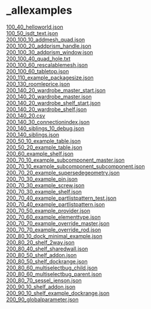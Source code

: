 # \_allexamples

[100\_40\_helloworld.json](../examples/100\_40\_helloworld.json)\
[100\_50\_isdt\_text.json](../examples/100\_50\_isdt\_text.json)\
[200\_100\_10\_addmesh\_quad.json](../examples/200\_100\_10\_addmesh\_quad.json)\
[200\_100\_20\_addprism\_handle.json](../examples/200\_100\_20\_addprism\_handle.json)\
[200\_100\_30\_addprism\_window.json](../examples/200\_100\_30\_addprism\_window.json)\
[200\_100\_40\_quad\_hole.txt](../examples/200\_100\_40\_quad\_hole.txt)\
[200\_100\_60\_rescalablemesh.json](../examples/200\_100\_60\_rescalablemesh.json)\
[200\_100\_60\_tabletop.json](../examples/200\_100\_60\_tabletop.json)\
[200\_110\_example\_packagesize.json](../examples/200\_110\_example\_packagesize.json)\
[200\_130\_roomleprice.json](../examples/200\_130\_roomleprice.json)\
[200\_140\_20\_wardrobe\_master\_start.json](../examples/200\_140\_20\_wardrobe\_master\_start.json)\
[200\_140\_20\_wardrobe\_master.json](../examples/200\_140\_20\_wardrobe\_master.json)\
[200\_140\_20\_wardrobe\_shelf\_start.json](../examples/200\_140\_20\_wardrobe\_shelf\_start.json)\
[200\_140\_20\_wardrobe\_shelf.json](../examples/200\_140\_20\_wardrobe\_shelf.json)\
[200\_140\_20.csv](../examples/200\_140\_20.csv)\
[200\_140\_30\_connectionindex.json](../examples/200\_140\_30\_connectionindex.json)\
[200\_140\_siblings\_10\_debug.json](../examples/200\_140\_siblings\_10\_debug.json)\
[200\_140\_siblings.json](../examples/200\_140\_siblings.json)\
[200\_50\_10\_example\_table.json](../examples/200\_50\_10\_example\_table.json)\
[200\_50\_20\_example\_table.json](../examples/200\_50\_20\_example\_table.json)\
[200\_60\_example\_shelf.json](../examples/200\_60\_example\_shelf.json)\
[200\_70\_10\_example\_subcomponent\_master.json](../examples/200\_70\_10\_example\_subcomponent\_master.json)\
[200\_70\_10\_example\_subcomponent\_subcomponent.json](../examples/200\_70\_10\_example\_subcomponent\_subcomponent.json)\
[200\_70\_20\_example\_supersedegeometry.json](../examples/200\_70\_20\_example\_supersedegeometry.json)\
[200\_70\_30\_example\_pin.json](../examples/200\_70\_30\_example\_pin.json)\
[200\_70\_30\_example\_screw.json](../examples/200\_70\_30\_example\_screw.json)\
[200\_70\_30\_example\_shelf.json](../examples/200\_70\_30\_example\_shelf.json)\
[200\_70\_40\_example\_partlistpattern\_test.json](../examples/200\_70\_40\_example\_partlistpattern\_test.json)\
[200\_70\_40\_example\_partlistpattern.json](../examples/200\_70\_40\_example\_partlistpattern.json)\
[200\_70\_50\_example\_provider.json](../examples/200\_70\_50\_example\_provider.json)\
[200\_70\_60\_example\_elementtype.json](../examples/200\_70\_60\_example\_elementtype.json)\
[200\_70\_70\_example\_override\_master.json](../examples/200\_70\_70\_example\_override\_master.json)\
[200\_70\_70\_example\_override\_rod.json](../examples/200\_70\_70\_example\_override\_rod.json)\
[200\_80\_10\_dock\_minimal\_example.json](../examples/200\_80\_10\_dock\_minimal\_example.json)\
[200\_80\_20\_shelf\_2way.json](../examples/200\_80\_20\_shelf\_2way.json)\
[200\_80\_40\_shelf\_sharedwall.json](../examples/200\_80\_40\_shelf\_sharedwall.json)\
[200\_80\_50\_shelf\_addon.json](../examples/200\_80\_50\_shelf\_addon.json)\
[200\_80\_50\_shelf\_dockrange.json](../examples/200\_80\_50\_shelf\_dockrange.json)\
[200\_80\_60\_multiselectbug\_child.json](../examples/200\_80\_60\_multiselectbug\_child.json)\
[200\_80\_60\_multiselectbug\_parent.json](../examples/200\_80\_60\_multiselectbug\_parent.json)\
[200\_80\_70\_sessel\_jenson.json](../examples/200\_80\_70\_sessel\_jenson.json)\
[200\_90\_10\_shelf\_addon.json](../examples/200\_90\_10\_shelf\_addon.json)\
[200\_90\_10\_shelf\_example\_dockrange.json](../examples/200\_90\_10\_shelf\_example\_dockrange.json)\
[200\_90\_globalparameter.json](../examples/200\_90\_globalparameter.json)
